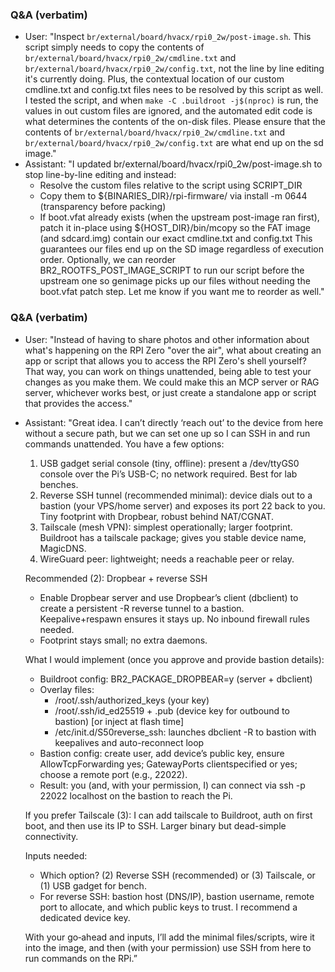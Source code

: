 
### Q&A (verbatim)
- User:
  "Inspect `br/external/board/hvacx/rpi0_2w/post-image.sh`. This script simply needs to copy the contents of `br/external/board/hvacx/rpi0_2w/cmdline.txt` and `br/external/board/hvacx/rpi0_2w/config.txt`, not the line by line editing it's currently doing.  Plus, the contextual location of our custom cmdline.txt and config.txt files nees to be resolved by this script as well.  I tested the script, and when `make -C .buildroot -j$(nproc)` is run, the values in out custom files are ignored, and the automated edit code is what determines the contents of the on-disk files.  Please ensure that the contents of `br/external/board/hvacx/rpi0_2w/cmdline.txt` and `br/external/board/hvacx/rpi0_2w/config.txt` are what end up on the sd image."
- Assistant:
  "I updated br/external/board/hvacx/rpi0_2w/post-image.sh to stop line-by-line editing and instead:
  - Resolve the custom files relative to the script using SCRIPT_DIR
  - Copy them to ${BINARIES_DIR}/rpi-firmware/ via install -m 0644 (transparency before packing)
  - If boot.vfat already exists (when the upstream post-image ran first), patch it in-place using ${HOST_DIR}/bin/mcopy so the FAT image (and sdcard.img) contain our exact cmdline.txt and config.txt
  This guarantees our files end up on the SD image regardless of execution order. Optionally, we can reorder BR2_ROOTFS_POST_IMAGE_SCRIPT to run our script before the upstream one so genimage picks up our files without needing the boot.vfat patch step. Let me know if you want me to reorder as well."


### Q&A (verbatim)
- User:
  "Instead of having to share photos and other information about what's happening on the RPI Zero \"over the air\", what about creating an app or script that allows you to access the RPI Zero's shell yourself?  That way, you can work on things unattended, being able to test your changes as you make them.  We could make this an MCP server or RAG server, whichever works best, or just create a standalone app or script that provides the access."
- Assistant:
  "Great idea. I can’t directly ‘reach out’ to the device from here without a secure path, but we can set one up so I can SSH in and run commands unattended. You have a few options:
  1) USB gadget serial console (tiny, offline): present a /dev/ttyGS0 console over the Pi’s USB-C; no network required. Best for lab benches.
  2) Reverse SSH tunnel (recommended minimal): device dials out to a bastion (your VPS/home server) and exposes its port 22 back to you. Tiny footprint with Dropbear, robust behind NAT/CGNAT.
  3) Tailscale (mesh VPN): simplest operationally; larger footprint. Buildroot has a tailscale package; gives you stable device name, MagicDNS.
  4) WireGuard peer: lightweight; needs a reachable peer or relay.

  Recommended (2): Dropbear + reverse SSH
  - Enable Dropbear server and use Dropbear’s client (dbclient) to create a persistent -R reverse tunnel to a bastion. Keepalive+respawn ensures it stays up. No inbound firewall rules needed.
  - Footprint stays small; no extra daemons.

  What I would implement (once you approve and provide bastion details):
  - Buildroot config: BR2_PACKAGE_DROPBEAR=y (server + dbclient)
  - Overlay files:
    - /root/.ssh/authorized_keys (your key)
    - /root/.ssh/id_ed25519 + .pub (device key for outbound to bastion) [or inject at flash time]
    - /etc/init.d/S50reverse_ssh: launches dbclient -R to bastion with keepalives and auto-reconnect loop
  - Bastion config: create user, add device’s public key, ensure AllowTcpForwarding yes; GatewayPorts clientspecified or yes; choose a remote port (e.g., 22022).
  - Result: you (and, with your permission, I) can connect via ssh -p 22022 localhost on the bastion to reach the Pi.

  If you prefer Tailscale (3): I can add tailscale to Buildroot, auth on first boot, and then use its IP to SSH. Larger binary but dead-simple connectivity.

  Inputs needed:
  - Which option? (2) Reverse SSH (recommended) or (3) Tailscale, or (1) USB gadget for bench.
  - For reverse SSH: bastion host (DNS/IP), bastion username, remote port to allocate, and which public keys to trust. I recommend a dedicated device key.

  With your go‑ahead and inputs, I’ll add the minimal files/scripts, wire it into the image, and then (with your permission) use SSH from here to run commands on the RPi.”